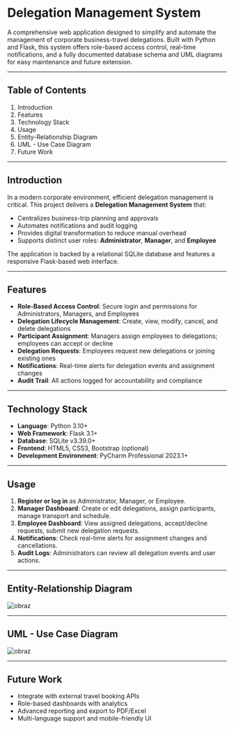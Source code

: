 # Delegation Management System

A comprehensive web application designed to simplify and automate the management of corporate business-travel delegations. Built with Python and Flask, this system offers role-based access control, real-time notifications, and a fully documented database schema and UML diagrams for easy maintenance and future extension.

---

## Table of Contents

1. Introduction
2. Features
3. Technology Stack
4. Usage
5. Entity-Relationship Diagram
6. UML - Use Case Diagram
7. Future Work

---

## Introduction

In a modern corporate environment, efficient delegation management is critical. This project delivers a **Delegation Management System** that:

- Centralizes business-trip planning and approvals
- Automates notifications and audit logging
- Provides digital transformation to reduce manual overhead
- Supports distinct user roles: **Administrator**, **Manager**, and **Employee**

The application is backed by a relational SQLite database and features a responsive Flask-based web interface.

---

## Features

- **Role-Based Access Control**: Secure login and permissions for Administrators, Managers, and Employees
- **Delegation Lifecycle Management**: Create, view, modify, cancel, and delete delegations
- **Participant Assignment**: Managers assign employees to delegations; employees can accept or decline
- **Delegation Requests**: Employees request new delegations or joining existing ones
- **Notifications**: Real-time alerts for delegation events and assignment changes
- **Audit Trail**: All actions logged for accountability and compliance

---


## Technology Stack

- **Language**: Python 3.10+
- **Web Framework**: Flask 3.1+
- **Database**: SQLite v3.39.0+
- **Frontend**: HTML5, CSS3, Bootstrap (optional)
- **Development Environment**: PyCharm Professional 2023.1+

---

## Usage

1. **Register or log in** as Administrator, Manager, or Employee.
2. **Manager Dashboard**: Create or edit delegations, assign participants, manage transport and schedule.
3. **Employee Dashboard**: View assigned delegations, accept/decline requests, submit new delegation requests.
4. **Notifications**: Check real-time alerts for assignment changes and cancellations.
5. **Audit Logs**: Administrators can review all delegation events and user actions.

---

## Entity-Relationship Diagram

![obraz](https://github.com/user-attachments/assets/1e17ca7f-267b-4c93-9adb-7070fe514596)


---

## UML - Use Case Diagram

![obraz](https://github.com/user-attachments/assets/b5449595-fd28-4804-9fe3-bffbb664fefa)


---

## Future Work

- Integrate with external travel booking APIs
- Role-based dashboards with analytics
- Advanced reporting and export to PDF/Excel
- Multi-language support and mobile-friendly UI

